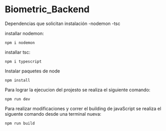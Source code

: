 # Biometric_Backend

Dependencias que solicitan instalación
-nodemon
-tsc

installar nodemon:

    npm i nodemon

installar tsc:

    npm i typescript

Instalar paquetes de node

    npm install

Para lograr la ejecucion del projesto se realiza el siguiente comando:

    npm run dev

Para realizar modificaciones y correr el building de javaScript se realiza el siguente comando desde una terminal nueva:

    npm run build
